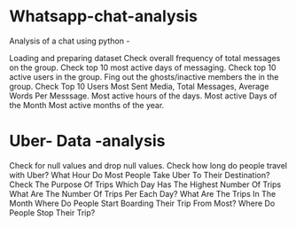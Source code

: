 # Whatsapp-chat-analysis
Analysis of a chat using python -

Loading and preparing dataset
Check overall frequency of total messages on the group.
Check top 10 most active days of messaging.
Check top 10 active users in the group.
Fing out the ghosts/inactive members the in the group.
Check Top 10 Users Most Sent Media, Total Messages, Average Words Per Messsage.
Most active hours of the days.
Most active Days of the Month
Most active months of the year.


# Uber- Data -analysis

 Check for null values and drop null values.
 Check how long do people travel with Uber?
 What Hour Do Most People Take Uber To Their Destination?
 Check The Purpose Of Trips
 Which Day Has The Highest Number Of Trips
 What Are The Number Of Trips Per Each Day?
 What Are The Trips In The Month
 Where Do People Start Boarding Their Trip From Most?
 Where Do People Stop Their Trip?
